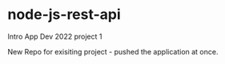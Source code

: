 # node-js-rest-api
Intro App Dev 2022 project 1

New Repo for exisiting project - pushed the application at once.
